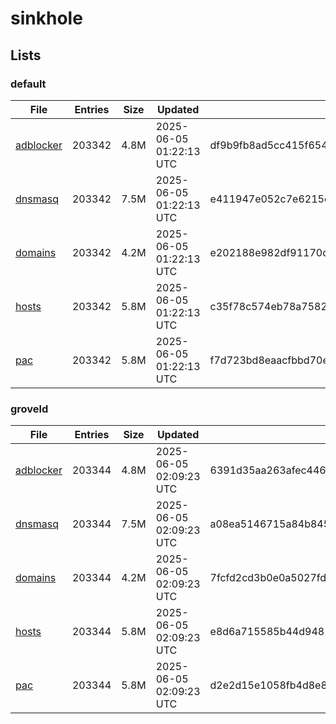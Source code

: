 # sinkhole

## Lists

### default

|File|Entries|Size|Updated|Hash|
|-|-|-|-|-|
|[adblocker](https://raw.githubusercontent.com/groveld/sinkhole/lists/default/adblocker.txt)|203342|4.8M|2025-06-05 01:22:13 UTC|df9b9fb8ad5cc415f654fdd73523264d8c5ef15593964777366f8cd46ee2f0c4|
|[dnsmasq](https://raw.githubusercontent.com/groveld/sinkhole/lists/default/dnsmasq.txt)|203342|7.5M|2025-06-05 01:22:13 UTC|e411947e052c7e6215d103c020419bb4f91836484d8d88d89af014d3e8b4c3f4|
|[domains](https://raw.githubusercontent.com/groveld/sinkhole/lists/default/domains.txt)|203342|4.2M|2025-06-05 01:22:13 UTC|e202188e982df91170d549356e5109d3934913619fe6067edb002c23c4b46450|
|[hosts](https://raw.githubusercontent.com/groveld/sinkhole/lists/default/hosts.txt)|203342|5.8M|2025-06-05 01:22:13 UTC|c35f78c574eb78a75825e9a9123a476557394cbff11ee3f67c3dce87348b41c6|
|[pac](https://raw.githubusercontent.com/groveld/sinkhole/lists/default/pac.txt)|203342|5.8M|2025-06-05 01:22:13 UTC|f7d723bd8eaacfbbd70eec30b570f0c38713c18329d85c7f7d37e5bc9ac5b5f5|

### groveld

|File|Entries|Size|Updated|Hash|
|-|-|-|-|-|
|[adblocker](https://raw.githubusercontent.com/groveld/sinkhole/lists/groveld/adblocker.txt)|203344|4.8M|2025-06-05 02:09:23 UTC|6391d35aa263afec4463ff0aba0689a3f182fe6ed16ab026f5a461c0744639e6|
|[dnsmasq](https://raw.githubusercontent.com/groveld/sinkhole/lists/groveld/dnsmasq.txt)|203344|7.5M|2025-06-05 02:09:23 UTC|a08ea5146715a84b8453875d2a46825783bf270484ca586e34a06bc97fbf938f|
|[domains](https://raw.githubusercontent.com/groveld/sinkhole/lists/groveld/domains.txt)|203344|4.2M|2025-06-05 02:09:23 UTC|7fcfd2cd3b0e0a5027fd0c42206318b36b4b4af678142a680740b3a9b11759db|
|[hosts](https://raw.githubusercontent.com/groveld/sinkhole/lists/groveld/hosts.txt)|203344|5.8M|2025-06-05 02:09:23 UTC|e8d6a715585b44d9482c4d36c37208dac8d43a6b2aa19add10a644f58dec530c|
|[pac](https://raw.githubusercontent.com/groveld/sinkhole/lists/groveld/pac.txt)|203344|5.8M|2025-06-05 02:09:23 UTC|d2e2d15e1058fb4d8e8eb35efd9232357b086899aa55de04be09ebeb30629eb5|
